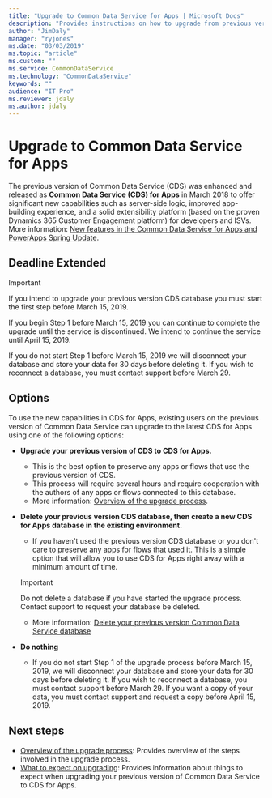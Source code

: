 ```yaml
---
title: "Upgrade to Common Data Service for Apps | Microsoft Docs"
description: "Provides instructions on how to upgrade from previous version of Common Data Service to CDS for Apps"
author: "JimDaly"
manager: "ryjones"
ms.date: "03/03/2019"
ms.topic: "article"
ms.custom: ""
ms.service: CommonDataService
ms.technology: "CommonDataService"
keywords: ""
audience: "IT Pro"
ms.reviewer: jdaly
ms.author: jdaly
---
```


# Upgrade to Common Data Service for Apps

The previous version of Common Data Service (CDS) was enhanced and released as **Common Data Service (CDS) for Apps** in March 2018 to offer significant new capabilities such as server-side logic, improved app-building experience, and a solid extensibility platform (based on the proven Dynamics 365 Customer Engagement platform) for developers and ISVs. More information: [New features in the Common Data Service for Apps and PowerApps Spring Update](https://powerapps.microsoft.com/en-us/blog/cds-for-apps-march/).

## Deadline Extended

> [!IMPORTANT]
> If you intend to upgrade your previous version CDS database you must start the first step before March 15, 2019.
> 
> If you begin Step 1 before March 15, 2019 you can continue to complete the upgrade until the service is discontinued. We intend to continue the service until April 15, 2019.
>
> If you do not start Step 1 before March 15, 2019 we will disconnect your database and store your data for 30 days before deleting it. If you wish to reconnect a database, you must contact support before March 29.

## Options

To use the new capabilities in CDS for Apps, existing users on the previous version of Common Data Service can upgrade to the latest CDS for Apps using one of the following options:

- **Upgrade your previous version of CDS to CDS for Apps.**
    - This is the best option to preserve any apps or flows that use the previous version of CDS.
    - This process will require several hours and require cooperation with the authors of any apps or flows connected to this database.
    - More information: [Overview of the upgrade process](upgrade-overview.md).
- **Delete your previous version CDS database, then create a new CDS for Apps database in the existing environment.**
    - If you haven't used the previous version CDS database or you don't care to preserve any apps for flows that used it. This is a simple option that will allow you to use CDS for Apps right away with a minimum amount of time.

    > [!IMPORTANT]
    > Do not delete a database if you have started the upgrade process. Contact support to request your database be deleted.

    - More information: [Delete your previous version Common Data Service database](delete-legacy-cds-database.md)
- **Do nothing**
    - If you do not start Step 1 of the upgrade process before March 15, 2019, we will disconnect your database and store your data for 30 days before deleting it. If you wish to reconnect a database, you must contact support before March 29. If you want a copy of your data, you must contact support and request a copy before April 15, 2019.


## Next steps

- [Overview of the upgrade process](upgrade-overview.md): Provides overview of the steps involved in the upgrade process.
- [What to expect on upgrading](what-to-expect.md): Provides information about things to expect when upgrading your previous version of Common Data Service to CDS for Apps.
